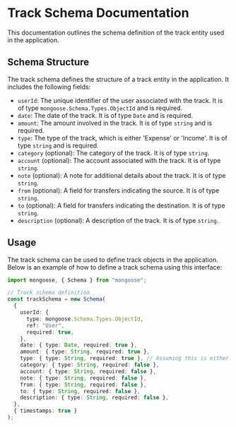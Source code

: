 # Track Schema Documentation

This documentation outlines the schema definition of the track entity used in the application.

## Schema Structure

The track schema defines the structure of a track entity in the application. It includes the following fields:

- `userId`: The unique identifier of the user associated with the track. It is of type `mongoose.Schema.Types.ObjectId` and is required.
- `date`: The date of the track. It is of type `Date` and is required.
- `amount`: The amount involved in the track. It is of type `string` and is required.
- `type`: The type of the track, which is either 'Expense' or 'Income'. It is of type `string` and is required.
- `category` (optional): The category of the track. It is of type `string`.
- `account` (optional): The account associated with the track. It is of type `string`.
- `note` (optional): A note for additional details about the track. It is of type `string`.
- `from` (optional): A field for transfers indicating the source. It is of type `string`.
- `to` (optional): A field for transfers indicating the destination. It is of type `string`.
- `description` (optional): A description of the track. It is of type `string`.

## Usage

The track schema can be used to define track objects in the application. Below is an example of how to define a track schema using this interface:

```typescript
import mongoose, { Schema } from "mongoose";

// Track schema definition
const trackSchema = new Schema(
  {
    userId: {
      type: mongoose.Schema.Types.ObjectId,
      ref: "User",
      required: true,
    },
    date: { type: Date, required: true },
    amount: { type: String, required: true },
    type: { type: String, required: true }, // Assuming this is either 'Expense' or 'Income'
    category: { type: String, required: false },
    account: { type: String, required: false },
    note: { type: String, required: false },
    from: { type: String, required: false },
    to: { type: String, required: false },
    description: { type: String, required: false },
  },
  { timestamps: true }
);
```
